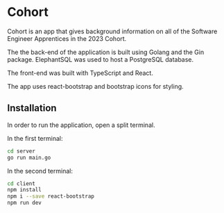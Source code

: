 # Cohort

Cohort is an app that gives background information on all of the Software Engineer Apprentices in the 2023 Cohort.

The the back-end of the application is built using Golang and the Gin package. ElephantSQL was used to host a PostgreSQL database.

The front-end was built with TypeScript and React. 

The app uses react-bootstrap and bootstrap icons for styling.


## Installation

In order to run the application, open a split terminal.

In the first terminal:

```bash
cd server
go run main.go
```

In the second terminal:

```bash
cd client
npm install
npm i --save react-bootstrap
npm run dev
```

